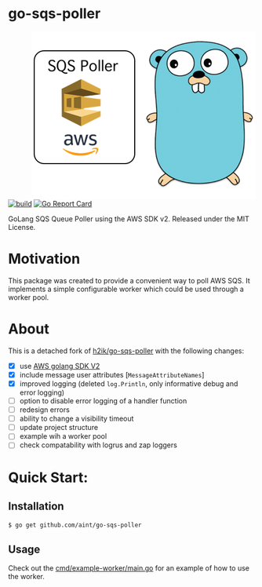 # go-sqs-poller

<img align="right" src="./logo.png" alt="go-sqs-poller" title="go-sqs-poller" />

[![build](https://github.com/aint/go-sqs-poller/actions/workflows/build.yml/badge.svg)](https://github.com/aint/go-sqs-poller/actions/workflows/build.yml)
[![Go Report Card](https://goreportcard.com/badge/github.com/aint/go-sqs-poller)](https://goreportcard.com/report/github.com/aint/go-sqs-poller)

GoLang SQS Queue Poller using the AWS SDK v2. Released under the MIT License.

# Motivation

This package was created to provide a convenient way to poll AWS SQS. It implements a simple configurable worker which could be used through a worker pool. 

# About

This is a detached fork of [h2ik/go-sqs-poller](https://github.com/h2ik/go-sqs-poller) with the following changes:
- [x] use [AWS golang SDK V2](https://github.com/aws/aws-sdk-go)
- [x] include message user attributes [`MessageAttributeNames`]
- [x] improved logging (deleted `log.Println`, only informative debug and error logging)
- [ ] option to disable error logging of a handler function
- [ ] redesign errors
- [ ] ability to change a visibility timeout
- [ ] update project structure
- [ ] example wih a worker pool
- [ ] check compatability with logrus and zap loggers

# Quick Start:

## Installation
```shell
$ go get github.com/aint/go-sqs-poller
```

## Usage

Check out the [cmd/example-worker/main.go](cmd/example-worker/main.go) for an example of how to use the worker.

